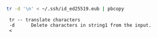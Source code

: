 


```bash
tr -d '\n' < ~/.ssh/id_ed25519.eub | pbcopy
```

     tr -- translate characters
     -d      Delete characters in string1 from the input.
     < 